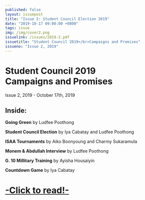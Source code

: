 ```yaml
---
published: false
layout: issuepost
title: "Issue 2: Student Council Election 2019"
date: "2019-10-17 09:00:00 +0800"
tags: issue
img: /img/cover2.png
issuelink: /issues/2019-2.pdf
issuetitle: "Student Council 2019</br>Campaigns and Promises"
issueno: "Issue 2, 2019"
---
```

# Student Council 2019<br>Campaigns and Promises
Issue 2, 2019 - October 17th, 2019

Inside:
------
**Going Green** by Ludfee Poothong

**Student Council Election** by Iya Cabatay and Ludfee Poothong

**ISAA Tournaments** by Aiko Boonyoung and Charmy Sukaramula

**Monem & Abdullah Interview** by Ludfee Poothong

**G. 10 Millitary Training** by Ayisha Housaiyin

**Countdown Game** by Iya Cabatay

# [-Click to read!-]({{page.issuelink}})
